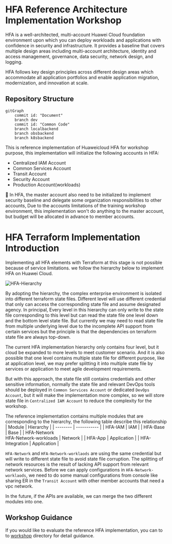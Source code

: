 # HFA Reference Architecture Implementation Workshop

HFA is a well-architected, multi-account Huawei Cloud foundation environment upon which you can deploy workloads and applications with confidence in security and infrastructure. It provides a baseline that covers multiple design areas including multi-account architecture, identity and access management, governance, data security, network design, and logging.

HFA follows key design principles across different design areas which accommodate all application portfolios and enable application migration, modernization, and innovation at scale.

## Repository Structure

```mermaid
gitGraph
    commit id: "Document"
    branch dev
    commit id: "Common Code"
    branch localbackend
    branch obsbackend
    branch k8sbackend
```


This is reference implementation of Huaweicloud HFA for workshop purpose, this implementation will initialize the following accounts in HFA:
* Centralized IAM Account
* Common Services Account
* Transit Account
* Security Account
* Production Account(workloads)

:high_brightness: In HFA, the master account also need to be initialized to implement security baseline and delegate some organization responsibilities to other accounts, Due to the accounts limitations of the training workshop environment, this implementation won't do anything to the master account, but budget will be allocated in advance to member accounts.

# HFA Terraform Implementation Introduction
Implementing all HFA elements with Terraform at this stage is not possible because of service limitations. we follow the hierarchy below to implement HFA on Huawei Cloud.

![HFA-Hierarchy](./HFA_Implementation_Hierarchy.png)

By adopting the hierarchy, the complex enterprise environment is isolated into different terraform state files. Different level will use different credential that only can access the corresponding state file and assume designated agency. In principal, Every level in this hierarchy can only write to the state file corresponding to this level but can read the state file one level down and the bottom level state file. But currently we may need to read state file from multiple underlying level due to the incomplete API support from certain services but the principle is that the dependencies on terraform state file are always top-down.

The current HFA implementation hierarchy only contains four level, but it cloud be expanded to more levels to meet customer scenario. And it is also possible that one level contains multiple state file for different purpose, like at application level, we may prefer splitting it into multiple state file by services or application to meet agile development requirements.

But with this approach, the state file still contains credentials and other sensitive information, normally the state file and relevant DevOps tools should be deployed in `Common Services Account` or dedicated `DevOps Account`, but it will make the implementation more complex, so we will store state file in `Centralized IAM Account` to reduce the complexity for the workshop.
 
The reference implementation contains multiple modules that are corresponding to the hierarchy, the following table describe this relationship
|  Module  |  Hierarchy  |
| -------- | ----------- |
| HFA-IAM  |     IAM     |
| HFA-Base |     Base    |
| HFA-Network<br />HFA-Network-workloads | Network  |
| HFA-App  | Application |
| HFA-Integration | Application |

`HFA-Network` and `HFA-Network-worklaods` are using the same credential but will write to different state file to avoid state file corruption. The splitting of network resources is the result of lacking API support from relevant network services. Before we can apply configurations in `HFA-Network-worklaods`, we need to do some manual configurations from console like sharing ER in the `Transit Account` with other member accounts that need a vpc network.

In the future, if the APIs are available, we can merge the two different modules into one.


## Workshop Guidance
If you would like to evaluate the reference HFA implementation, you can to to [workshop](./workshop/) directory for detail guidance.

